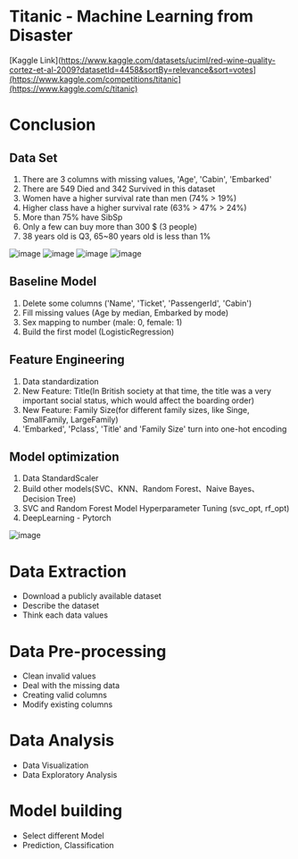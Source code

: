 Titanic - Machine Learning from Disaster
===
[Kaggle Link](https://www.kaggle.com/datasets/uciml/red-wine-quality-cortez-et-al-2009?datasetId=4458&sortBy=relevance&sort=votes](https://www.kaggle.com/competitions/titanic](https://www.kaggle.com/c/titanic)

# Conclusion
## Data Set
1. There are 3 columns with missing values, 'Age', 'Cabin', 'Embarked'
2. There are 549 Died and 342 Survived in this dataset
3. Women have a higher survival rate than men (74% > 19%)
4. Higher class have a higher survival rate (63% > 47% > 24%)
5. More than 75% have SibSp
6. Only a few can buy more than 300 $ (3 people)
7. 38 years old is Q3, 65~80 years old is less than 1%

![image](https://github.com/DrDAN6770/DataSciense-with-Python/assets/118630187/0441f9b5-25b7-4090-9414-e2ddc6ac1a5a)
![image](https://github.com/DrDAN6770/DataSciense-with-Python/assets/118630187/609716b1-6a53-4505-a0c4-1f21ecdbc2e3)
![image](https://github.com/DrDAN6770/DataSciense-with-Python/assets/118630187/57bd5875-c95c-4871-90e9-6f152413630f)
![image](https://github.com/DrDAN6770/DataSciense-with-Python/assets/118630187/5e3315ae-5be1-476f-afdb-8b36edcb38a4)

## Baseline Model
1. Delete some columns ('Name', 'Ticket', 'PassengerId', 'Cabin')
2. Fill missing values (Age by median, Embarked by mode)
3. Sex mapping to number (male: 0, female: 1)
4. Build the first model (LogisticRegression)

## Feature Engineering
1. Data standardization
2. New Feature: Title(In British society at that time, the title was a very important social status, which would affect the boarding order)
3. New Feature: Family Size(for different family sizes, like Singe, SmallFamily, LargeFamily)
4. 'Embarked', 'Pclass', 'Title' and 'Family Size' turn into one-hot encoding

## Model optimization
1. Data StandardScaler
2. Build other models(SVC、KNN、Random Forest、Naive Bayes、Decision Tree)
3. SVC and Random Forest Model Hyperparameter Tuning (svc_opt, rf_opt)
4. DeepLearning - Pytorch

![image](https://github.com/DrDAN6770/DataSciense-with-Python/assets/118630187/59224d33-bb94-424a-b8f9-919648bf1c7e)

# Data Extraction
* Download a publicly available dataset
* Describe the dataset
* Think each data values

# Data Pre-processing
* Clean invalid values
* Deal with the missing data
* Creating valid columns
* Modify existing columns

# Data Analysis
* Data Visualization
* Data Exploratory Analysis

# Model building
* Select different Model
* Prediction, Classification

